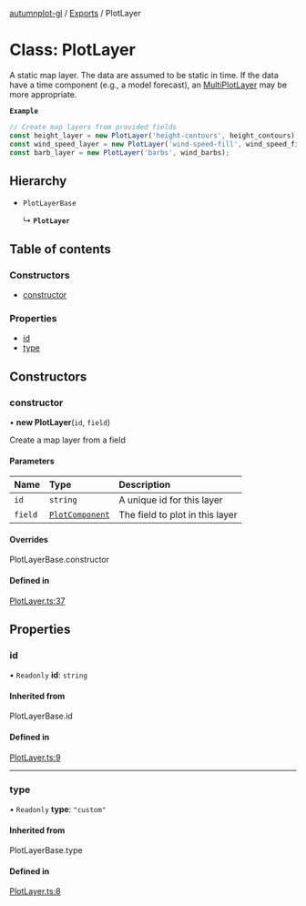 [autumnplot-gl](../README.md) / [Exports](../modules.md) / PlotLayer

# Class: PlotLayer

A static map layer. The data are assumed to be static in time. If the data have a time component (e.g., a model forecast), an [MultiPlotLayer](MultiPlotLayer.md) 
may be more appropriate.

**`Example`**

```ts
// Create map layers from provided fields
const height_layer = new PlotLayer('height-contours', height_contours);
const wind_speed_layer = new PlotLayer('wind-speed-fill', wind_speed_fill);
const barb_layer = new PlotLayer('barbs', wind_barbs);
```

## Hierarchy

- `PlotLayerBase`

  ↳ **`PlotLayer`**

## Table of contents

### Constructors

- [constructor](PlotLayer.md#constructor)

### Properties

- [id](PlotLayer.md#id)
- [type](PlotLayer.md#type)

## Constructors

### constructor

• **new PlotLayer**(`id`, `field`)

Create a map layer from a field

#### Parameters

| Name | Type | Description |
| :------ | :------ | :------ |
| `id` | `string` | A unique id for this layer |
| `field` | [`PlotComponent`](PlotComponent.md) | The field to plot in this layer |

#### Overrides

PlotLayerBase.constructor

#### Defined in

[PlotLayer.ts:37](https://github.com/tsupinie/autumnplot-gl/blob/f74c7b8/src/PlotLayer.ts#L37)

## Properties

### id

• `Readonly` **id**: `string`

#### Inherited from

PlotLayerBase.id

#### Defined in

[PlotLayer.ts:9](https://github.com/tsupinie/autumnplot-gl/blob/f74c7b8/src/PlotLayer.ts#L9)

___

### type

• `Readonly` **type**: ``"custom"``

#### Inherited from

PlotLayerBase.type

#### Defined in

[PlotLayer.ts:8](https://github.com/tsupinie/autumnplot-gl/blob/f74c7b8/src/PlotLayer.ts#L8)
